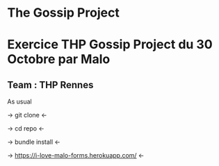 # The Gossip Project

# Exercice THP Gossip Project du 30 Octobre par Malo

## Team : THP Rennes

As usual

-> git clone <-

-> cd repo <-

-> bundle install <-

-> https://i-love-malo-forms.herokuapp.com/ <-
